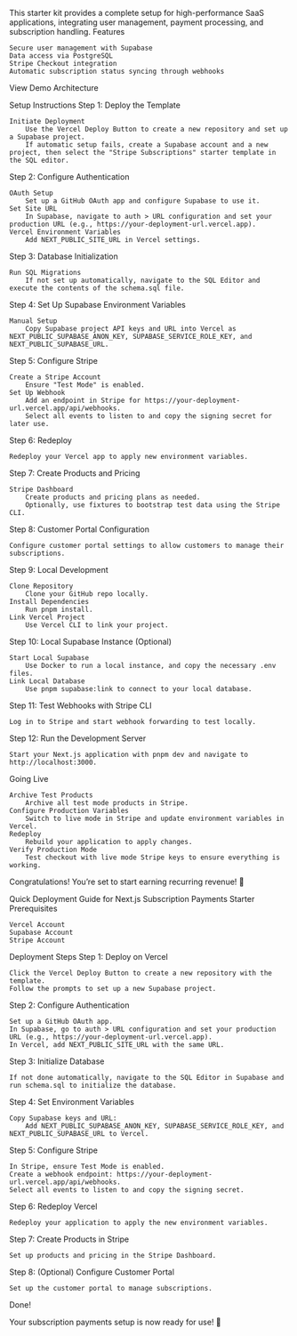 This starter kit provides a complete setup for high-performance SaaS applications, integrating user management, payment processing, and subscription handling.
Features

    Secure user management with Supabase
    Data access via PostgreSQL
    Stripe Checkout integration
    Automatic subscription status syncing through webhooks

View Demo
Architecture

Setup Instructions
Step 1: Deploy the Template

    Initiate Deployment
        Use the Vercel Deploy Button to create a new repository and set up a Supabase project.
        If automatic setup fails, create a Supabase account and a new project, then select the "Stripe Subscriptions" starter template in the SQL editor.

Step 2: Configure Authentication

    OAuth Setup
        Set up a GitHub OAuth app and configure Supabase to use it.
    Set Site URL
        In Supabase, navigate to auth > URL configuration and set your production URL (e.g., https://your-deployment-url.vercel.app).
    Vercel Environment Variables
        Add NEXT_PUBLIC_SITE_URL in Vercel settings.

Step 3: Database Initialization

    Run SQL Migrations
        If not set up automatically, navigate to the SQL Editor and execute the contents of the schema.sql file.

Step 4: Set Up Supabase Environment Variables

    Manual Setup
        Copy Supabase project API keys and URL into Vercel as NEXT_PUBLIC_SUPABASE_ANON_KEY, SUPABASE_SERVICE_ROLE_KEY, and NEXT_PUBLIC_SUPABASE_URL.

Step 5: Configure Stripe

    Create a Stripe Account
        Ensure "Test Mode" is enabled.
    Set Up Webhook
        Add an endpoint in Stripe for https://your-deployment-url.vercel.app/api/webhooks.
        Select all events to listen to and copy the signing secret for later use.

Step 6: Redeploy

    Redeploy your Vercel app to apply new environment variables.

Step 7: Create Products and Pricing

    Stripe Dashboard
        Create products and pricing plans as needed.
        Optionally, use fixtures to bootstrap test data using the Stripe CLI.

Step 8: Customer Portal Configuration

    Configure customer portal settings to allow customers to manage their subscriptions.

Step 9: Local Development

    Clone Repository
        Clone your GitHub repo locally.
    Install Dependencies
        Run pnpm install.
    Link Vercel Project
        Use Vercel CLI to link your project.

Step 10: Local Supabase Instance (Optional)

    Start Local Supabase
        Use Docker to run a local instance, and copy the necessary .env files.
    Link Local Database
        Use pnpm supabase:link to connect to your local database.

Step 11: Test Webhooks with Stripe CLI

    Log in to Stripe and start webhook forwarding to test locally.

Step 12: Run the Development Server

    Start your Next.js application with pnpm dev and navigate to http://localhost:3000.

Going Live

    Archive Test Products
        Archive all test mode products in Stripe.
    Configure Production Variables
        Switch to live mode in Stripe and update environment variables in Vercel.
    Redeploy
        Rebuild your application to apply changes.
    Verify Production Mode
        Test checkout with live mode Stripe keys to ensure everything is working.

Congratulations! You’re set to start earning recurring revenue! 🎉

Quick Deployment Guide for Next.js Subscription Payments Starter
Prerequisites

    Vercel Account
    Supabase Account
    Stripe Account

Deployment Steps
Step 1: Deploy on Vercel

    Click the Vercel Deploy Button to create a new repository with the template.
    Follow the prompts to set up a new Supabase project.

Step 2: Configure Authentication

    Set up a GitHub OAuth app.
    In Supabase, go to auth > URL configuration and set your production URL (e.g., https://your-deployment-url.vercel.app).
    In Vercel, add NEXT_PUBLIC_SITE_URL with the same URL.

Step 3: Initialize Database

    If not done automatically, navigate to the SQL Editor in Supabase and run schema.sql to initialize the database.

Step 4: Set Environment Variables

    Copy Supabase keys and URL:
        Add NEXT_PUBLIC_SUPABASE_ANON_KEY, SUPABASE_SERVICE_ROLE_KEY, and NEXT_PUBLIC_SUPABASE_URL to Vercel.

Step 5: Configure Stripe

    In Stripe, ensure Test Mode is enabled.
    Create a webhook endpoint: https://your-deployment-url.vercel.app/api/webhooks.
    Select all events to listen to and copy the signing secret.

Step 6: Redeploy Vercel

    Redeploy your application to apply the new environment variables.

Step 7: Create Products in Stripe

    Set up products and pricing in the Stripe Dashboard.

Step 8: (Optional) Configure Customer Portal

    Set up the customer portal to manage subscriptions.

Done!

Your subscription payments setup is now ready for use! 🎉